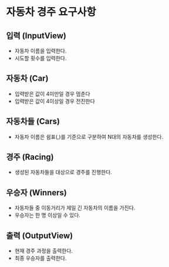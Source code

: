 # 자동차 경주 요구사항


## 입력 (InputView)
- 자동차 이름을 입력한다.
- 시도할 횟수를 입력한다.

## 자동차 (Car)
- 입력받은 값이 4미만일 경우 멈춘다
- 입력받은 값이 4이상일 경우 전진한다

## 자동차들 (Cars)
- 자동차 이름은 쉼표(,)를 기준으로 구분하여 N대의 자동차를 생성한다.

## 경주 (Racing)
- 생성된 자동차들을 대상으로 경주를 진행한다.

## 우승자 (Winners)
- 자동차들 중 이동거리가 제일 긴 자동차의 이름을 가진다.
- 우승자는 한 명 이상일 수 있다.

## 출력 (OutputView)
- 현재 경주 과정을 출력한다.
- 최종 우승자를 출력한다.
